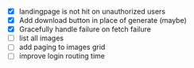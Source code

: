 
- [X] landingpage is not hit on unauthorized users
- [X] Add download button in place of generate (maybe)
- [X] Gracefully handle failure on fetch failure
- [ ] list all images
- [ ] add paging to images grid
- [ ] improve login routing time